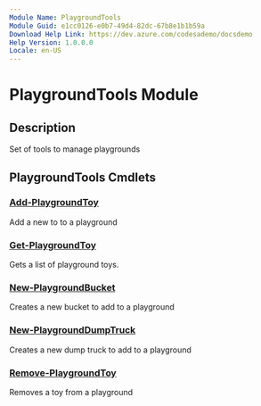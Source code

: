```yaml
---
Module Name: PlaygroundTools
Module Guid: e1cc0126-e0b7-49d4-82dc-67b8e1b1b59a
Download Help Link: https://dev.azure.com/codesademo/docsdemo
Help Version: 1.0.0.0
Locale: en-US
---
```


# PlaygroundTools Module

## Description

Set of tools to manage playgrounds

## PlaygroundTools Cmdlets

### [Add-PlaygroundToy](Add-PlaygroundToy.md)

Add a new to to a playground

### [Get-PlaygroundToy](Get-PlaygroundToy.md)

Gets a list of playground toys.

### [New-PlaygroundBucket](New-PlaygroundBucket.md)

Creates a new bucket to add to a playground

### [New-PlaygroundDumpTruck](New-PlaygroundDumpTruck.md)

Creates a new dump truck to add to a playground

### [Remove-PlaygroundToy](Remove-PlaygroundToy.md)

Removes a toy from a playground
